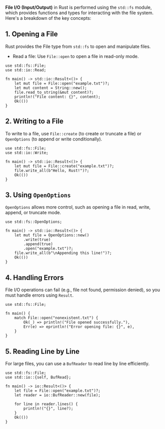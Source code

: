 
**File I/O (Input/Output)** in Rust is performed using the `std::fs` module, 
which provides functions and types for interacting with the file system. Here's a breakdown of the key concepts:

## 1. Opening a File
Rust provides the File type from `std::fs` to open and manipulate files.
- Read a file: Use `File::open` to open a file in read-only mode.
```
use std::fs::File;
use std::io::Read;

fn main() -> std::io::Result<()> {
    let mut file = File::open("example.txt")?;
    let mut content = String::new();
    file.read_to_string(&mut content)?;
    println!("File content: {}", content);
    Ok(())
}
```

## 2. Writing to a File
To write to a file, use `File::create` (to create or truncate a file) or `OpenOptions` (to append or write conditionally).

```
use std::fs::File;
use std::io::Write;

fn main() -> std::io::Result<()> {
    let mut file = File::create("example.txt")?;
    file.write_all(b"Hello, Rust!")?;
    Ok(())
}
```
## 3. Using `OpenOptions`
`OpenOptions` allows more control, such as opening a file in read, write, append, or truncate mode.
```
use std::fs::OpenOptions;

fn main() -> std::io::Result<()> {
    let mut file = OpenOptions::new()
        .write(true)
        .append(true)
        .open("example.txt")?;
    file.write_all(b"\nAppending this line!")?;
    Ok(())
}
```
## 4. Handling Errors
File I/O operations can fail (e.g., file not found, permission denied), so you must handle errors using `Result`.
```
use std::fs::File;

fn main() {
    match File::open("nonexistent.txt") {
        Ok(_) => println!("File opened successfully."),
        Err(e) => eprintln!("Error opening file: {}", e),
    }
}

```
## 5. Reading Line by Line
For large files, you can use a `BufReader` to read line by line efficiently.
```
use std::fs::File;
use std::io::{self, BufRead};

fn main() -> io::Result<()> {
    let file = File::open("example.txt")?;
    let reader = io::BufReader::new(file);

    for line in reader.lines() {
        println!("{}", line?);
    }
    Ok(())
}
```
